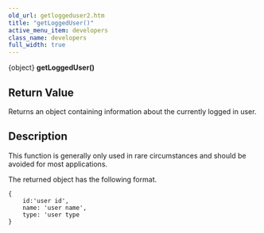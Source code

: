 ```yaml
---
old_url: getloggeduser2.htm
title: "getLoggedUser()"
active_menu_item: developers
class_name: developers
full_width: true
---
```



{object} **getLoggedUser()**

## Return Value

Returns an object containing information about the currently logged in user.

## Description

This function is generally only used in rare circumstances and should be avoided for most applications.

The returned object has the following format.

    {
        id:'user id',
        name: 'user name',
        type: 'user type
    }
     
   

